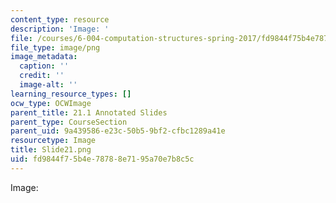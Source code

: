 ```yaml
---
content_type: resource
description: 'Image: '
file: /courses/6-004-computation-structures-spring-2017/fd9844f75b4e78788e7195a70e7b8c5c_Slide21.png
file_type: image/png
image_metadata:
  caption: ''
  credit: ''
  image-alt: ''
learning_resource_types: []
ocw_type: OCWImage
parent_title: 21.1 Annotated Slides
parent_type: CourseSection
parent_uid: 9a439586-e23c-50b5-9bf2-cfbc1289a41e
resourcetype: Image
title: Slide21.png
uid: fd9844f7-5b4e-7878-8e71-95a70e7b8c5c
---
```

Image: 

